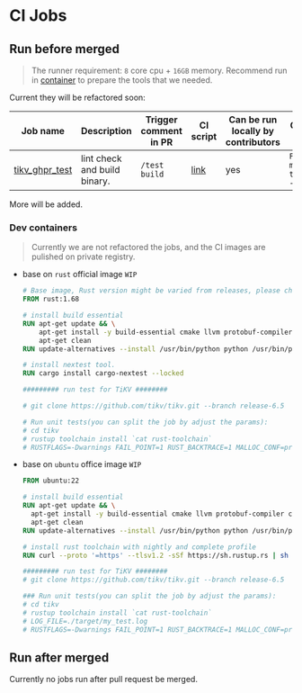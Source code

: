 CI Jobs
===

## Run before merged

> The runner requirement: `8` core cpu + `16GB` memory.
> Recommend run in [container](#dev-containers) to prepare the tools that we needed.


Current they will be refactored soon:

| Job name                                                      | Description                  | Trigger comment in PR | CI script                                                | Can be run locally by contributors | Core Instructions to run locally                       | Runner resouce requirement |
| ------------------------------------------------------------- | ---------------------------- | --------------------- | -------------------------------------------------------- | ---------------------------------- | ------------------------------------------------------ | -------------------------- |
| [tikv_ghpr_test](/jenkins/jobs/ci/tikv/tikv/ghpr_test.groovy) | lint check and build binary. | `/test build`         | [link](/jenkins/pipelines/ci/tikv/tikv_ghpr_test.groovy) | yes                                | `FAIL_POINT=1=1 make test_with_nextest -j <cpu-cores>` | 8 core cpu, 16GB memory    |

More will be added.

### Dev containers

> Currently we are not refactored the jobs, and the CI images are pulished on private registry.

- base on `rust` official image `WIP`
    ```Dockerfile
    # Base image, Rust version might be varied from releases, please check the Cargo.toml before setting the correct version.
    FROM rust:1.68

    # install build essential
    RUN apt-get update && \
        apt-get install -y build-essential cmake llvm protobuf-compiler python3 && \
        apt-get clean
    RUN update-alternatives --install /usr/bin/python python /usr/bin/python3 1

    # install nextest tool.
    RUN cargo install cargo-nextest --locked

    ######### run test for TiKV ########

    # git clone https://github.com/tikv/tikv.git --branch release-6.5  

    # Run unit tests(you can split the job by adjust the params):
    # cd tikv
    # rustup toolchain install `cat rust-toolchain`
    # RUSTFLAGS=-Dwarnings FAIL_POINT=1 RUST_BACKTRACE=1 MALLOC_CONF=prof:true,prof_active:false CI=1 make test_with_nextest
    ```

- base on `ubuntu` office image `WIP`
  ```Dockerfile
  FROM ubuntu:22

  # install build essential
  RUN apt-get update && \
    apt-get install -y build-essential cmake llvm protobuf-compiler curl git python3 && \
    apt-get clean
  RUN update-alternatives --install /usr/bin/python python /usr/bin/python3 1

  # install rust toolchain with nightly and complete profile
  RUN curl --proto '=https' --tlsv1.2 -sSf https://sh.rustup.rs | sh
  
  ######### run test for TiKV ########
  # git clone https://github.com/tikv/tikv.git --branch release-6.5
  
  ### Run unit tests(you can split the job by adjust the params):
  # cd tikv
  # rustup toolchain install `cat rust-toolchain`
  # LOG_FILE=./target/my_test.log
  # RUSTFLAGS=-Dwarnings FAIL_POINT=1 RUST_BACKTRACE=1 MALLOC_CONF=prof:true,prof_active:false CI=1 make test_with_nextest
  ```
## Run after merged

Currently no jobs run after pull request be merged.
